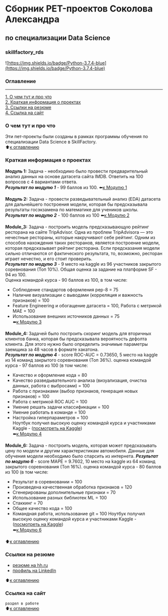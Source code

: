# Сборник PET-проектов Соколова Александра  
## по специализации Data Science  
### skillfactory_rds  
![https://img.shields.io/badge/Python-3.7.4-blue](https://img.shields.io/badge/Python-3.7.4-blue)

### Оглавление  
---
[1. О чем тут и про что](https://github.com/alex-sokolov2011/skillfactory_rds/blob/master/README.md#О-чем-тут-и-про-что)  
[2.  Краткая информация о проектах](https://github.com/alex-sokolov2011/skillfactory_rds/blob/master/README.md#Краткая-информация-о-проектах)  
[3. Ссылки на резюме](https://github.com/alex-sokolov2011/skillfactory_rds/blob/master/README.md#Ссылки-на-резюме)  
[4. Ссылка на сайт](https://github.com/alex-sokolov2011/skillfactory_rds/blob/master/README.md#Ссылка-на-сайт)  

### О чем тут и про что  
Эти пет-проекты были созданы в рамках программы обучения по специализации Data Science в SkillFactory.  
:arrow_up:[к оглавлению](https://github.com/alex-sokolov2011/skillfactory_rds/blob/master/README.md#Оглавление)

### Краткая информация о проектах
**Модуль 1:** Задача - необходимо было провести предварительный анализ данных на основе датасета сайта IMDB. Ответить на 100 вопросов с 4 вариантами ответа.  
***Результат по модулю 1*** - 99 баллов из 100. :arrow_left:[к Модулю 1](https://github.com/alex-sokolov2011/skillfactory_rds/tree/master/module_1)  

**Модуль 2:** Задача - провести разведывательный анализ (EDA) датасета для дальнейшего построения модели, которая бы предсказывала результаты госэкзамена по математике для учеников школы.  
***Результат по модулю 2*** - 100 баллов из 100  :arrow_left:[к Модулю 2](https://github.com/alex-sokolov2011/skillfactory_rds/tree/master/module_2)  

**Module_3:** Задача - построить модель предсказывающую рейтинг ресторана на сайте TripAdvisor. Одна из проблем TripAdvisorа — это нечестные рестораны, которые накручивают себе рейтинг. Одним из способов нахождения таких ресторанов, является построение модели, которая предсказывает рейтинг ресторана. Если предсказания модели сильно отличаются от фактического результата, то, возможно, ресторан играет нечестно, и его стоит проверить.  
***Результат по модулю 3*** - 9 место на kaggle из 96 участников закрытого соревнования (Топ 10%).  Общая оценка за задание на платформе SF - 94 из 100.  
Оценка командой курса - 90 баллов из 100, в том числе:
  - Соблюдение стандартов оформления pep-8 = 75  
  - Наличие визуализации с выводами (корреляция и важность признаков) = 100  
  - Feature Engineering и обогащение датасета = 100, Работа с метрикой МАЕ = 100  
  - Использование внешних источников данных = 75  
:arrow_left:[к Модулю 3](https://github.com/alex-sokolov2011/skillfactory_rds/tree/master/module_3)  

**Module_4:** Задачей было построить скоринг модель для вторичных клиентов банка, которая бы предсказывала вероятность дефолта клиента. Для этого нужно было определить значимые параметры заемщика за 48 часов в формате хакатона.  
***Результат по модулю 4*** - score ROC-AUC = 0.73650, 5 место на kaggle из 14 команд закрытого соревнования (Топ 36%). оценка командой курса - 97 баллов из 100 (в том числе:  
- Качество и оформление кода = 80  
- Качество разведывательного анализа (визуализация, очистка данных, работа с выбросами) = 100  
- Работа с признаками (выбор признаков, генерация новых признаков) = 100  
- Работа с метрикой ROC AUC = 100  
- Умение решать задачи классификации = 100  
- Умение работать в команде = 100  
- Настройка гиперпараметров = 100  
Ноутбук получил высокую оценку командой курса и участниками Kaggle - ([посмотреть на Kaggle](https://www.kaggle.com/sokolovaleks/sf-dst-10-creditscoring-golobokov-sokolov))  
:arrow_left:[к Модулю 4](https://github.com/alex-sokolov2011/skillfactory_rds/tree/master/module_4)  

**Module_6:** Задача - построить модель, которая может предсказывать цену по модели и другим характеристикам автомобиля. Данные для обучения модели необходимо было спарсить из интернета.
***Результат по модулю 6*** - score MAPE = 9.7602, 10 место на kaggle из 64 команд закрытого соревнования (Топ 16%). оценка командой курса - 80 баллов из 100 (в том числе:  
- Результат в соревновании = 100  
- Произведена качественная обработка признаков  = 120  
- Сгенерированы дополнительные признаки = 70  
- Использование разных библиотек ML = 100  
- Стаккинг = 70
- Общее качество кода = 100
- Командная работа, использование git = 100
Ноутбук получил высокую оценку командой курса и участниками Kaggle - ([посмотреть на Kaggle](https://www.kaggle.com/sokolovaleks/sf-dst-10-p2-model-almira-andrey-sokolov))  
:arrow_left:[к Модулю 6](https://github.com/alex-sokolov2011/skillfactory_rds/tree/master/module_6)  

:arrow_up:[к оглавлению](https://github.com/alex-sokolov2011/skillfactory_rds/blob/master/README.md#Оглавление)

### Ссылки на резюме  
- [резюме на hh.ru](https://hh.ru/resume/771742d4ff073fc5bb0039ed1f7368755a7a74)  
- [профиль на LinkedIn](https://www.linkedin.com/in/%D1%81%D0%BE%D0%BA%D0%BE%D0%BB%D0%BE%D0%B2-%D0%B0%D0%BB%D0%B5%D0%BA%D1%81%D0%B0%D0%BD%D0%B4%D1%80-05378037/)  

:arrow_up:[к оглавлению](https://github.com/alex-sokolov2011/skillfactory_rds/blob/master/README.md#Оглавление)

### Ссылка на сайт  
```раздел в работе```  
:arrow_up:[к оглавлению](https://github.com/alex-sokolov2011/skillfactory_rds/blob/master/README.md#Оглавление)
